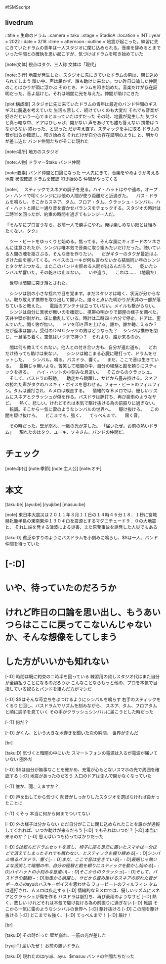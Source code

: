 #!SMSscript

## livedrum

::title = 生命のドラム
::camera = taku
::stage = StadioA
::location = INT
::year = 2022
::date = 3/18
::time = afternoon
::outline = 地震が起こった。練習に先にきていたドラムの青年は一人スタジオに閉じ込められる。音楽を辞めるとまでいった仲間との確執を思い起こすが、気づけばドラムを叩き始めていた

[note:文体]
視点はタク、三人称
文体は「現代」

[note:３行]
地震が発生した。スタジオに先にきていたドラムの男は、閉じ込められてしまう
暗い中、声は届かず、誰も助けに来ない。つい昨日口論した仲間のことばかりが頭に浮かぶ
そのとき、ドラムを叩き始めた。音楽だけが存在証明だった。音よ届けと。それは暗闇に光を与えた。仲間が助けにきた

[plot:構成案]
スタジオに先に来ていたドラムの青年は最近のバンド仲間のギスギスに脱退を考えていた
生活も苦しく、続けていくのも大変だ
それでも音楽が好きだという一心でまとまっていたはずだった
その時、地震が発生した
気づくと真っ暗な中、ドアはひしゃげ、開かない
声をあげても誰も答えない
携帯はつながらない
終わった、と思った
だが考え直す。スティックを手に取る
ドラムの音が出るか確認し、叩き始める
それだけが自分の存在証明のように
と、明かりが差し込む
バンド仲間たちがそこに現れた

[note:場所]
地方のスタジオ

[note:人物]
ドラマー$taku
バンド仲間

[note:要素]
バンド仲間と口論になった
一人先にきて、音楽をやめようか考える
地震
状況確認
ドラムを確認
叩き始める
仲間がやってくる

[note:]
　スティックでスネアの調子を見る。ハイ・ハットはやや遠め。オープン・ハンドで叩くシンジには他の人間が使う距離だと近過ぎた。
　バス・ドラムを鳴らし、そこからスネア、タム、フロア・タム、クラッシュ・シンバル、ハイ・ハットと順に一通り音を響かせバランスをチェックする。スタジオの時計は二時半を回ったが、約束の時間を過ぎてもシンジ一人だ。

『そんなにプロ言うなら、お前一人で勝手にやれ。俺は楽しめない奴とは組みたくない。タク』

　ツー・ビートをゆっくりと始める。焦ってる。そんな風にキィボードのソネさんに注意されたが、シンジは唯本気で音楽に取り組みたいだけだった。聴いている人間の魂を揺さぶる、そんな音を作りたい。
　だがギターのタクが最近はふざけた曲を書いてくる。ベイスのユーキが何も言わないから結局同い年のシンジとタクがぶつかる。またこのバンドを辞める人間が出るんだろう。
　乾いたシンバルが響いた。その乾きは止まない。
　いや違う。
　これは……
（地震だ）

　世界は暗闇に突き落とされた。

　シンジは別の小さな揺れで目を覚ます。まだスタジオは暗く、状況が分からない。取り敢えず携帯を取り出して開いた。煌々と点いた明かりが天井の一部が落ちていると教えた。
　電話のアンテナは立っていない。メイルも繋がらない。
　シンジは自分に異状が無いのを確認し、携帯の明かりで部屋の様子を調べた。天井や壁が剥がれ、床に散乱している。時計は二時四十六分で停止。ドアは、歪んでいた。開く筈が無い。
　ドアを叩き声を上げる。誰か。誰か聴こえるか？　だが返事は無い。受付のＤＭＣシャツの男はどうなった？
　シンジは携帯を閉じ、一旦落ち着く。空気はいつまで持つ？　それより、誰か来るのか。

　闇は何も教えてくれない。他人との付き合い方も、自分が進む道も。
　どれだけ待っても助けは来ない。
　シンジは縮こまる心臓に鞭打って、ドラムをセットした。
　シンバル。鳴る。バスドラ、響く。
　まだ、ここで音は生きている。
　最期じゃ無いよな。苦笑して暗闇の中、自分の経験と勘を頼りにスティックを握る。
　ハイ・ハットの小刻みな息遣い。
　そこからのクラッシュ。
　そして、バスドラの鼓動。
　助走から跳躍し、サビから畳み掛ける。スネアの掠れた声がタクのハスキィ・ボイスを思わせる。フォー・ビートのフィルフィン。タムは連打され、Ａメロは疾走する。
　情緒的なＢメロでは、優しいリズムにスネアとクラッシュが傷を作る。バスドラは脈打ち、再び豪雨のようなサビ。
　熱く、悲しい。けれどそれは本気で駆け抜ける為の前振りに過ぎない。
　転調。そこから一気に雷のようなシンバルの世界へ。
　駆け抜けろ。
　この闇を駆け抜けろ。
　どこまでも、強く、
　てっぺんまで、
　届く音。

　その時だった。壁が崩れ、一筋の光が差した。
「届いたぜ。お前の熱いドラム」
　現れたのはタク、ユーキ、ソネさん。バンドの仲間だ。

# チェック

[note:年代]
[note:季節]
[note:主人公]
[note:オチ]

# 本文

[taku:be]
[ayu:be]
[ryuji:be]
[masuu:be]

[note]
東日本大震災は２０１１年３月１１日の１４時４６分１８．１秒に宮城県牝鹿半島の東南東沖１３０キロを震源とするマグニチュード９．０の大地震と、
それに端を発する津波による災害、また原発事故を誘発した人災でもある

[taku:D]
貧乏ゆすりのようにバスドラムを小刻みに鳴らし、$Sは一人、バンド仲間を待っていた
# [-:D]
# いや、待っていたのだろうか
# けれど昨日の口論を思い出し、もうあいつらはここに戻ってこないんじゃないか、そんな想像をしてしまう
# した方がいいかも知れない

[-:D]
時間は既に約束の二時半を回っている
練習用の貸しスタジオ代はまた自分が全額払うことになるのだろうか
こんなことならもっと他の、プロを本気で目指している奴らとバンドを組んだ方がマシだ

[-:D]
$Sはそんな苛立ちをぶつけるようにシンバルを鳴らす
右手のスティックをくるりと回し、バスドラムでリズムを刻みながら、
スネア、タム、フロアタムと順に調子を見ていく
その手がクラッシュシンバルに届こうとした時だった

[-:T]
何だ？

[-:D]
がくん、という大きな地響きを聞いた次の瞬間、
世界が歪んだ

[br]

[taku:D]
気づくと暗闇の中にいた
スマートフォンの電源は入るが電波が届いていない
圏外だ

[-:D]
$Sは自分が無事なことを確かめ、充電が心もとないスマホの光で周囲を確認する
[-:D]
地震があったのだろう
入口のドアは歪んで開かなくなっていた

[-:T]
誰か、聞こえますか？

[-:D]
声を出してから気づく
防音がしっかりしたスタジオを選ばなければ良かったことに

[-:T]
くそっ
本当に何から何までついてない

[-:D]
外の様子は分からない
ただ自分がここに閉じ込められたことを誰かが通報してくれれば、いつか助けが来るだろう
[-:D]
でもそれはいつだ？
[-:D]
本当に来るのか？
[-:D]
思えばいつも待ってばかりだった

[-:D]
$Sは転んだドラムセットを直し、椅子に座る
足元に置いたスマホは一分ほどで消えてしまった
それでも構わない、とスティックを握り締める
[-:D]
シンバル
鳴る
バスドラ、響く
[-:D]
まだ、ここで音は生きている
[-:D]
最期じゃ無いよな
苦笑して暗闇の中、自分の経験と勘を頼りにスティックを動かし始める
[-:D]
ハイハットの小刻みな息遣い
[-:D]
そこからのクラッシュ
[-:D]
そして、バスドラの鼓動
[-:D]
助走から跳躍し、サビから畳み掛ける
スネアの掠れた音がボーカルの$ayuのハスキーボイスを思わせる
フォービートのフィルフィン
タムは連打され、Ａメロは疾走する
[-:D]
情緒的なＢメロでは、優しいリズムにスネアとクラッシュが傷を作る
バスドラは脈打ち、再び豪雨のようなサビ
[-:D]
熱く、悲しい
けれどそれは本気で駆け抜ける為の前振りに過ぎない
[-:D]
転調
そこから一気に雷のようなシンバルの世界へ
[-:D]
駆け抜けろ
[-:D]
この闇を駆け抜けろ
[-:D]
どこまでも強く、
[-:D]
てっぺんまで！
[-:D]
届け！

[br]

[taku:D]
その時だった
壁が崩れ、一筋の光が差した

[ryuji:T]
届いたぜ！
お前の熱いドラム

[taku:D]
現れたのは$ryuji、$ayu、$masuu
バンドの仲間たちだった

